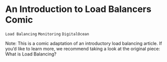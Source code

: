 # An Introduction to Load Balancers Comic

```Load Balancing``` ```Monitoring``` ```DigitalOcean```


Note: This is a comic adaptation of an introductory load balancing article. If you’d like to learn more, we recommend taking a look at the original piece: What is Load Balancing?













